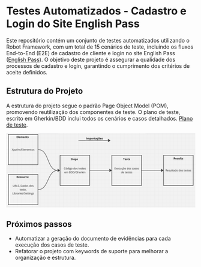 # Testes Automatizados - Cadastro e Login do Site English Pass

Este repositório contém um conjunto de testes automatizados utilizando o Robot Framework, com um total de 15 cenários de teste, incluindo os fluxos End-to-End (E2E) de cadastro de cliente e login no site English Pass ([English Pass](https://qastage.buildbox.one/18/cadastro/)). O objetivo deste projeto é assegurar a qualidade dos processos de cadastro e login, garantindo o cumprimento dos critérios de aceite definidos.

## Estrutura do Projeto

A estrutura do projeto segue o padrão Page Object Model (POM), promovendo reutilização dos componentes de teste. O plano de teste, escrito em Gherkin/BDD inclui todos os cenários e casos detalhados. [Plano de teste](https://1drv.ms/x/c/728b311c8fe7522c/EZ3hlOIga_ROszVdQXb30aEBNPlX8-Gaa7MvDcjgq4QX1Q?e=R9sIl0).

<img src="Arquitetura projeto automação.png" alt="Arquitetura do projeto" width="800">

## Próximos passos

- Automatizar a geração do documento de evidências para cada execução dos casos de teste.
- Refatorar o projeto com keywords de suporte para melhorar a organização e estrutura.



